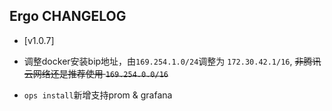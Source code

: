 ## Ergo CHANGELOG

- [v1.0.7]

- 调整docker安装bip地址，由`169.254.1.0/24`调整为 `172.30.42.1/16`, <del>非腾讯云网络还是推荐使用 `169.254.0.0/16`</del>
- `ops install`新增支持prom & grafana
